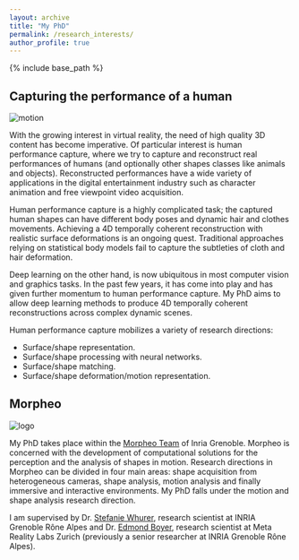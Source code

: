 ```yaml
---
layout: archive
title: "My PhD"
permalink: /research_interests/
author_profile: true
---
```

{% include base_path %}


## Capturing the performance of a human
![motion](images/result(2).jpg)

With the growing interest in virtual reality, the need of high quality 3D content has become imperative. Of particular interest is human performance capture, where we try to capture and reconstruct real performances of humans (and optionally other shapes classes like animals and objects). Reconstructed performances have a wide variety of applications in the digital entertainment industry such as character animation and free viewpoint video acquisition.

Human performance capture is a highly complicated task; the captured human shapes can have different body poses and dynamic hair and clothes movements. Achieving a 4D temporally coherent reconstruction with realistic surface deformations is an ongoing quest.
Traditional approaches relying on statistical body models fail to capture the subtleties of cloth and hair deformation. 

Deep learning on the other hand, is now ubiquitous in most computer vision and graphics tasks. In the past few years, it has come into play and has given further momentum to human performance capture. My PhD aims to allow deep learning methods to produce 4D temporally coherent reconstructions across complex dynamic scenes.

Human performance capture mobilizes a variety of research directions:
* Surface/shape representation.
* Surface/shape processing with neural networks.
* Surface/shape matching.
* Surface/shape deformation/motion representation.


## Morpheo
![logo](images/morpheo_logo(1).png)

My PhD takes place within the [Morpheo Team](https://team.inria.fr/morpheo/) of Inria Grenoble. Morpheo is concerned with the development of computational solutions for the perception and the analysis of shapes in motion. Research directions in Morpheo can be divided in four main areas: shape acquisition from heterogeneous cameras, shape analysis, motion analysis and finally immersive and interactive environments. My PhD falls under the motion and shape analysis research direction. 

I am supervised by Dr. [Stefanie Whurer](https://swuhrer.gitlabpages.inria.fr/website/), research scientist at INRIA Grenoble Rône Alpes and Dr. [Edmond Boyer](https://morpheo.inrialpes.fr/people/Boyer/), research scientist at Meta Reality Labs Zurich (previously a senior researcher at INRIA Grenoble Rône Alpes).
